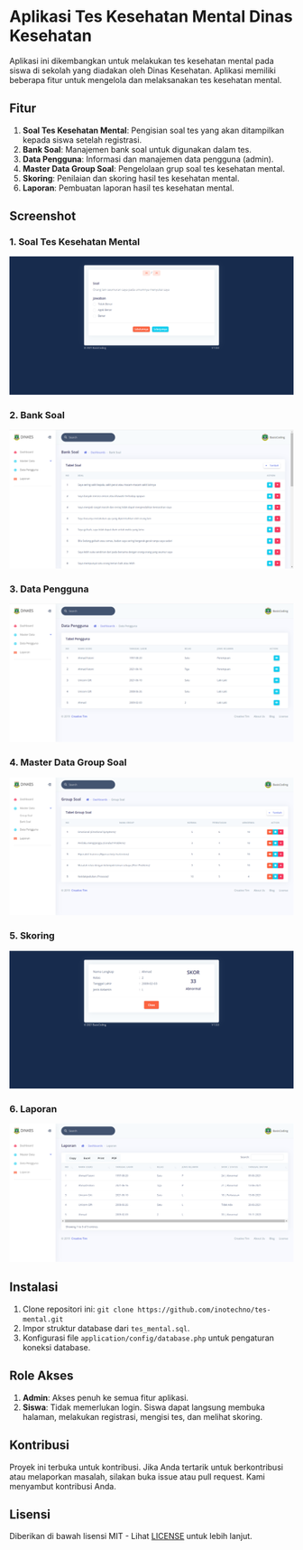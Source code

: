 # Aplikasi Tes Kesehatan Mental Dinas Kesehatan

Aplikasi ini dikembangkan untuk melakukan tes kesehatan mental pada siswa di sekolah yang diadakan oleh Dinas Kesehatan. Aplikasi memiliki beberapa fitur untuk mengelola dan melaksanakan tes kesehatan mental.

## Fitur

1. **Soal Tes Kesehatan Mental**: Pengisian soal tes yang akan ditampilkan kepada siswa setelah registrasi.
2. **Bank Soal**: Manajemen bank soal untuk digunakan dalam tes.
3. **Data Pengguna**: Informasi dan manajemen data pengguna (admin).
4. **Master Data Group Soal**: Pengelolaan grup soal tes kesehatan mental.
5. **Skoring**: Penilaian dan skoring hasil tes kesehatan mental.
6. **Laporan**: Pembuatan laporan hasil tes kesehatan mental.

## Screenshot

### 1. Soal Tes Kesehatan Mental

![Soal Tes Kesehatan Mental](screenshots/ask_mental.png)

### 2. Bank Soal

![Bank Soal](screenshots/bank_soal.png)

### 3. Data Pengguna

![Data Pengguna](screenshots/data_pengguna.png)

### 4. Master Data Group Soal

![Master Data Group Soal](screenshots/master_data_group_soal.png)

### 5. Skoring

![Skoring](screenshots/skoring.png)

### 6. Laporan

![Laporan](screenshots/laporan.png)

## Instalasi

1. Clone repositori ini: `git clone https://github.com/inotechno/tes-mental.git`
2. Impor struktur database dari `tes_mental.sql`.
3. Konfigurasi file `application/config/database.php` untuk pengaturan koneksi database.

## Role Akses

1. **Admin**: Akses penuh ke semua fitur aplikasi.
2. **Siswa**: Tidak memerlukan login. Siswa dapat langsung membuka halaman, melakukan registrasi, mengisi tes, dan melihat skoring.

## Kontribusi

Proyek ini terbuka untuk kontribusi. Jika Anda tertarik untuk berkontribusi atau melaporkan masalah, silakan buka issue atau pull request. Kami menyambut kontribusi Anda.

## Lisensi

Diberikan di bawah lisensi MIT - Lihat [LICENSE](LICENSE) untuk lebih lanjut.
